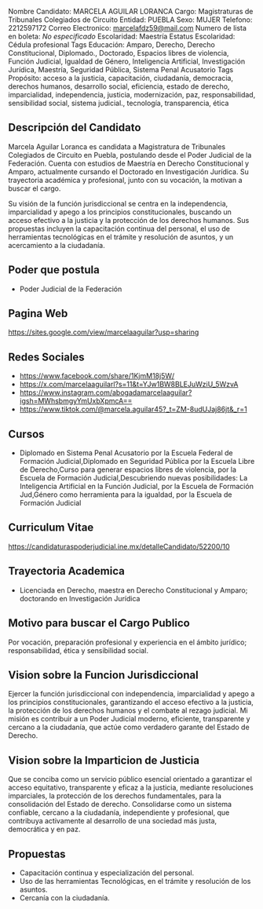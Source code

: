 Nombre Candidato: MARCELA AGUILAR LORANCA
Cargo: Magistraturas de Tribunales Colegiados de Circuito
Entidad: PUEBLA
Sexo: MUJER
Telefono: 2212597172
Correo Electronico: marcelafdz59@mail.com
Numero de lista en boleta: *No especificado*
Escolaridad: Maestría
Estatus Escolaridad: Cédula profesional
Tags Educación: Amparo, Derecho, Derecho Constitucional, Diplomado., Doctorado, Espacios libres de violencia, Función Judicial, Igualdad de Género, Inteligencia Artificial, Investigación Jurídica, Maestría, Seguridad Pública, Sistema Penal Acusatorio
Tags Propósito: acceso a la justicia, capacitación, ciudadanía, democracia, derechos humanos, desarrollo social, eficiencia, estado de derecho, imparcialidad, independencia, justicia, modernización, paz, responsabilidad, sensibilidad social, sistema judicial., tecnología, transparencia, ética


## Descripción del Candidato 

Marcela Aguilar Loranca es candidata a Magistratura de Tribunales Colegiados de Circuito en Puebla, postulando desde el Poder Judicial de la Federación. Cuenta con estudios de Maestría en Derecho Constitucional y Amparo, actualmente cursando el Doctorado en Investigación Jurídica. Su trayectoria académica y profesional, junto con su vocación, la motivan a buscar el cargo.

Su visión de la función jurisdiccional se centra en la independencia, imparcialidad y apego a los principios constitucionales, buscando un acceso efectivo a la justicia y la protección de los derechos humanos. Sus propuestas incluyen la capacitación continua del personal, el uso de herramientas tecnológicas en el trámite y resolución de asuntos, y un acercamiento a la ciudadanía.


## Poder que postula

- Poder Judicial de la Federación


## Pagina Web

https://sites.google.com/view/marcelaaguilar?usp=sharing


## Redes Sociales

- https://www.facebook.com/share/1KjmM18j5W/
- https://x.com/marcelaaguilarl?s=11&t=YJw1BW8BLEJuWziU_5WzvA
- https://www.instagram.com/abogadamarcelaaguilar?igsh=MWhsbmgyYmUxbXpmcA==
- https://www.tiktok.com/@marcela.aguilar45?_t=ZM-8udUJaj86jt&_r=1


## Cursos

- Diplomado en Sistema Penal Acusatorio por la Escuela Federal de Formación Judicial,Diplomado en Seguridad Pública por la Escuela Libre de Derecho,Curso para generar espacios libres de violencia, por la Escuela de Formación Judicial,Descubriendo nuevas posibilidades: La Inteligencia Artificial en la Función Judicial, por la Escuela de Formación Jud,Género como herramienta para la igualdad, por la Escuela de Formación Judicial


## Curriculum Vitae

https://candidaturaspoderjudicial.ine.mx/detalleCandidato/52200/10


## Trayectoria Academica

- Licenciada en Derecho, maestra en Derecho Constitucional y Amparo; doctorando en Investigación Jurídica


## Motivo para buscar el Cargo Publico

Por vocación, preparación profesional y experiencia en el ámbito jurídico; responsabilidad, ética y sensibilidad social.


## Vision sobre la Funcion Jurisdiccional

Ejercer la función jurisdiccional con independencia, imparcialidad y apego a los principios constitucionales, garantizando el acceso efectivo a la justicia, la protección de los derechos humanos y el combate al rezago judicial. Mi misión es contribuir a un Poder Judicial moderno, eficiente, transparente y cercano a la ciudadanía, que actúe como verdadero garante del Estado de Derecho.


## Vision sobre la Imparticion de Justicia

Que se conciba como un servicio público esencial orientado a garantizar el acceso equitativo, transparente y eficaz a la justicia, mediante resoluciones imparciales, la protección de los derechos fundamentales, para la consolidación del Estado de derecho. Consolidarse como un sistema confiable, cercano a la ciudadanía, independiente y profesional, que contribuya activamente al desarrollo de una sociedad más justa, democrática y en paz.


## Propuestas

- Capacitación continua y especialización del personal.
- Uso de las herramientas Tecnológicas, en el trámite y resolución de los asuntos.
- Cercanía con la ciudadanía.

